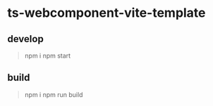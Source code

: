 # ts-webcomponent-vite-template

## develop

> npm i
> npm start

## build

> npm i
> npm run build
